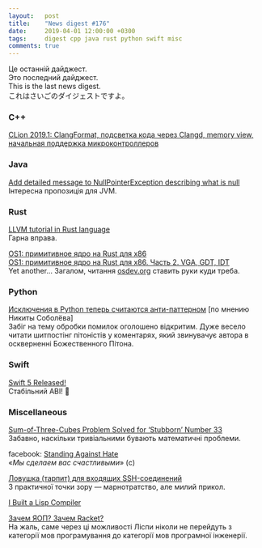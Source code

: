 ```yaml
---
layout:   post
title:    "News digest #176"
date:     2019-04-01 12:00:00 +0300
tags:     digest cpp java rust python swift misc
comments: true
---
```


Це останній дайджест.<br/>
Это последний дайджест.<br/>
This is the last news digest.<br/>
これはさいごのダイジェストですよ。

### C++

[CLion 2019.1: ClangFormat, подсветка кода через Clangd, memory view, начальная поддержка микроконтроллеров](https://habr.com/ru/company/JetBrains/blog/445646/)

### Java

[Add detailed message to NullPointerException describing what is null](https://openjdk.java.net/jeps/8220715)<br/>
Інтересна пропозиція для JVM.

### Rust

[LLVM tutorial in Rust language](https://github.com/jauhien/iron-kaleidoscope)<br/>
Гарна вправа.

[OS1: примитивное ядро на Rust для x86](https://habr.com/ru/post/445506/)<br/>
[OS1: примитивное ядро на Rust для x86. Часть 2. VGA, GDT, IDT](https://habr.com/ru/post/445584/)<br/>
Yet another... Загалом, читання [osdev.org](https://wiki.osdev.org/Main_Page) ставить руки куди треба.

### Python

[Исключения в Python теперь считаются анти-паттерном](https://habr.com/ru/company/oleg-bunin/blog/445234/) [по мнению Никиты Соболёва]<br/>
Забіг на тему обробки помилок оголошено відкритим. Дуже весело читати шитпостінг пітоністів у коментарях, який звинувачує автора в оскверненні Божественного Пітона.

### Swift

[Swift 5 Released!](https://swift.org/blog/swift-5-released/)<br/>
Стабільний ABI! 🎉

### Miscellaneous

[Sum-of-Three-Cubes Problem Solved for ‘Stubborn’ Number 33](https://www.quantamagazine.org/sum-of-three-cubes-problem-solved-for-stubborn-number-33-20190326/)<br/>
Забавно, наскільки тривіальними бувають математичні проблеми.

facebook: [Standing Against Hate](https://newsroom.fb.com/news/2019/03/standing-against-hate/)<br/>
«_Мы сделаем вас счастливыми_» (c)

[Ловушка (тарпит) для входящих SSH-соединений](https://habr.com/ru/company/globalsign/blog/445318/)<br/>
З практичної точки зору — марнотратство, але милий прикол.

[I Built a Lisp Compiler](https://mpov.timmorgan.org/i-built-a-lisp-compiler/)

[Зачем ЯОП? Зачем Racket?](https://habr.com/ru/post/445822/)<br/>
На жаль, саме через ці можливості Ліспи ніколи не перейдуть з категорії мов програмування до категорії мов програмної інженерії.
